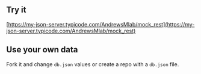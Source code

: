 ## Try it

[https://my-json-server.typicode.com/AndrewsMlab/mock_rest](https://my-json-server.typicode.com/AndrewsMlab/mock_rest)

## Use your own data

Fork it and change `db.json` values or create a repo with a `db.json` file.
